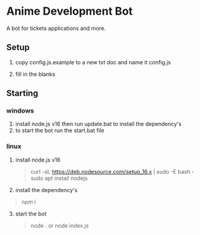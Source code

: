 # Anime Development Bot

A bot for tickets applications and more.

## Setup

1. copy config.js.example to a new txt doc and name it config.js

2. fill in the blanks

## Starting

### windows

1. install node.js v16 then run update.bat to install the dependency's
2. to start the bot run the start.bat file

### linux

1. install node.js v16

   > curl -sL https://deb.nodesource.com/setup_16.x | sudo -E bash -
   > sudo apt install nodejs

2. install the dependency's

> npm i

3. start the bot
   > node . or node index.js
